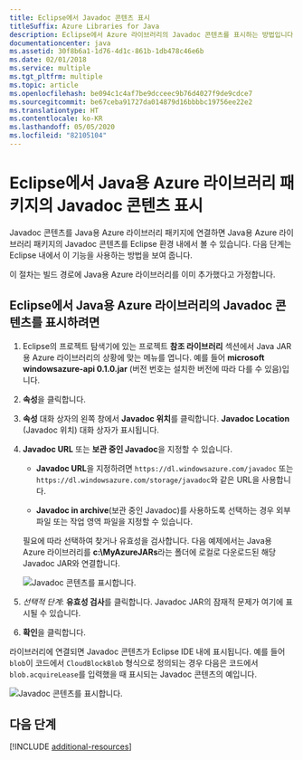 ```yaml
---
title: Eclipse에서 Javadoc 콘텐츠 표시
titleSuffix: Azure Libraries for Java
description: Eclipse에서 Azure 라이브러리의 Javadoc 콘텐츠를 표시하는 방법입니다.
documentationcenter: java
ms.assetid: 30f8b6a1-1d76-4d1c-861b-1db478c46e6b
ms.date: 02/01/2018
ms.service: multiple
ms.tgt_pltfrm: multiple
ms.topic: article
ms.openlocfilehash: be094c1c4af7be9dcceec9b76d4027f9de9cdce7
ms.sourcegitcommit: be67ceba91727da014879d16bbbbc19756ee22e2
ms.translationtype: HT
ms.contentlocale: ko-KR
ms.lasthandoff: 05/05/2020
ms.locfileid: "82105104"
---
```

# <a name="displaying-javadoc-content-in-eclipse-for-the-azure-libraries-package-for-java"></a>Eclipse에서 Java용 Azure 라이브러리 패키지의 Javadoc 콘텐츠 표시

Javadoc 콘텐츠를 Java용 Azure 라이브러리 패키지에 연결하면 Java용 Azure 라이브러리 패키지의 Javadoc 콘텐츠를 Eclipse 환경 내에서 볼 수 있습니다. 다음 단계는 Eclipse 내에서 이 기능을 사용하는 방법을 보여 줍니다.

이 절차는 빌드 경로에 Java용 Azure 라이브러리를 이미 추가했다고 가정합니다.

## <a name="to-display-javadoc-content-in-eclipse-for-the-azure-libraries-for-java"></a>Eclipse에서 Java용 Azure 라이브러리의 Javadoc 콘텐츠를 표시하려면

1. Eclipse의 프로젝트 탐색기에 있는 프로젝트 **참조 라이브러리** 섹션에서 Java JAR용 Azure 라이브러리의 상황에 맞는 메뉴를 엽니다. 예를 들어 **microsoft windowsazure-api 0.1.0.jar** (버전 번호는 설치한 버전에 따라 다를 수 있음)입니다.

1. **속성**을 클릭합니다.

1. **속성** 대화 상자의 왼쪽 창에서 **Javadoc 위치**를 클릭합니다. **Javadoc Location** (Javadoc 위치) 대화 상자가 표시됩니다.

1. **Javadoc URL** 또는 **보관 중인 Javadoc**을 지정할 수 있습니다.

   * **Javadoc URL**을 지정하려면 `https://dl.windowsazure.com/javadoc` 또는 `https://dl.windowsazure.com/storage/javadoc`와 같은 URL을 사용합니다.

   * **Javadoc in archive**(보관 중인 Javadoc)를 사용하도록 선택하는 경우 외부 파일 또는 작업 영역 파일을 지정할 수 있습니다.

   필요에 따라 선택하여 찾거나 유효성을 검사합니다. 다음 예제에서는 Java용 Azure 라이브러리를 **c:\MyAzureJARs**라는 폴더에 로컬로 다운로드된 해당 Javadoc JAR와 연결합니다.

   ![Javadoc 콘텐츠를 표시합니다.][ic553487]

1. *선택적 단계*: **유효성 검사**를 클릭합니다. Javadoc JAR의 잠재적 문제가 여기에 표시될 수 있습니다.

1. **확인**을 클릭합니다.

라이브러리에 연결되면 Javadoc 콘텐츠가 Eclipse IDE 내에 표시됩니다. 예를 들어 `blob`이 코드에서 `CloudBlockBlob` 형식으로 정의되는 경우 다음은 코드에서 `blob.acquireLease`를 입력했을 때 표시되는 Javadoc 콘텐츠의 예입니다.

![Javadoc 콘텐츠를 표시합니다.][ic553488]

## <a name="next-steps"></a>다음 단계

[!INCLUDE [additional-resources](includes/additional-resources.md)]

<!-- URL List -->

<!-- Legacy MSDN URL = https://msdn.microsoft.com/library/azure/hh698319.aspx -->

<!-- IMG List -->

[ic553487]: media/displaying-javadoc-content-for-azure-libraries/ic553487.png
[ic553488]: media/displaying-javadoc-content-for-azure-libraries/ic553488.png
